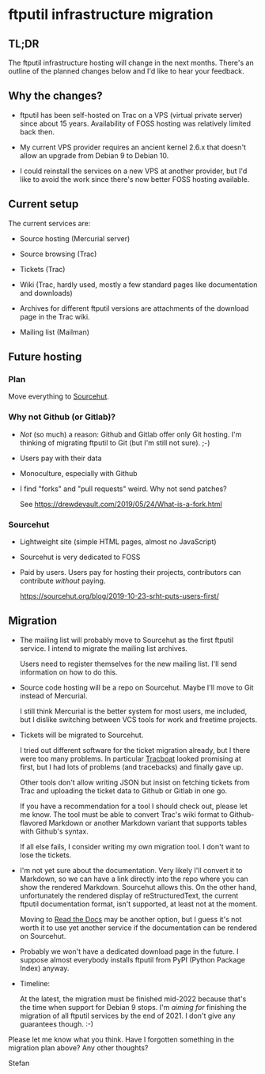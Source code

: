 # ftputil infrastructure migration

## TL;DR

The ftputil infrastructure hosting will change in the next months. There's
an outline of the planned changes below and I'd like to hear your feedback.


## Why the changes?

- ftputil has been self-hosted on Trac on a VPS (virtual private server) since
  about 15 years. Availability of FOSS hosting was relatively limited back
  then.

- My current VPS provider requires an ancient kernel 2.6.x that doesn't allow
  an upgrade from Debian 9 to Debian 10.

- I could reinstall the services on a new VPS at another provider, but I'd like
  to avoid the work since there's now better FOSS hosting available.


## Current setup

The current services are:

- Source hosting (Mercurial server)

- Source browsing (Trac)

- Tickets (Trac)

- Wiki (Trac, hardly used, mostly a few standard pages like documentation and
  downloads)

- Archives for different ftputil versions are attachments of the download page
  in the Trac wiki.

- Mailing list (Mailman)


## Future hosting

### Plan

Move everything to [Sourcehut](https://sourcehut.org/).

### Why not Github (or Gitlab)?

- _Not_ (so much) a reason: Github and Gitlab offer only Git hosting. I'm
  thinking of migrating ftputil to Git (but I'm still not sure). ;-)

- Users pay with their data

- Monoculture, especially with Github

- I find "forks" and "pull requests" weird. Why not send patches?

  See https://drewdevault.com/2019/05/24/What-is-a-fork.html

### Sourcehut

- Lightweight site (simple HTML pages, almost no JavaScript)

- Sourcehut is very dedicated to FOSS

- Paid by users. Users pay for hosting their projects, contributors can
  contribute _without_ paying.

  https://sourcehut.org/blog/2019-10-23-srht-puts-users-first/


## Migration

- The mailing list will probably move to Sourcehut as the first ftputil
  service. I intend to migrate the mailing list archives.

  Users need to register themselves for the new mailing list. I'll send
  information on how to do this.

- Source code hosting will be a repo on Sourcehut. Maybe I'll move to Git
  instead of Mercurial.

  I still think Mercurial is the better system for most users, me included, but
  I dislike switching between VCS tools for work and freetime projects.

- Tickets will be migrated to Sourcehut.

  I tried out different software for the ticket migration already, but I there
  were too many problems. In particular
  [Tracboat](https://github.com/tracboat/tracboat) looked promising at first,
  but I had lots of problems (and tracebacks) and finally gave up.

  Other tools don't allow writing JSON but insist on fetching tickets from Trac
  and uploading the ticket data to Github or Gitlab in one go.

  If you have a recommendation for a tool I should check out, please let me
  know. The tool must be able to convert Trac's wiki format to Github-flavored
  Markdown or another Markdown variant that supports tables with Github's
  syntax.

  If all else fails, I consider writing my own migration tool. I don't want to
  lose the tickets.

- I'm not yet sure about the documentation. Very likely I'll convert it to
  Markdown, so we can have a link directly into the repo where you can show the
  rendered Markdown. Sourcehut allows this. On the other hand, unfortunately
  the rendered display of reStructuredText, the current ftputil documentation
  format, isn't supported, at least not at the moment.

  Moving to [Read the Docs](https://readthedocs.org/) may be another option,
  but I guess it's not worth it to use yet another service if the documentation
  can be rendered on Sourcehut.

- Probably we won't have a dedicated download page in the future. I suppose
  almost everybody installs ftputil from PyPI (Python Package Index) anyway.

- Timeline:

  At the latest, the migration must be finished mid-2022 because that's the
  time when support for Debian 9 stops. I'm _aiming for_ finishing the
  migration of all ftputil services by the end of 2021. I don't give any
  guarantees though. :-)


Please let me know what you think. Have I forgotten something in the migration
plan above? Any other thoughts?

Stefan
